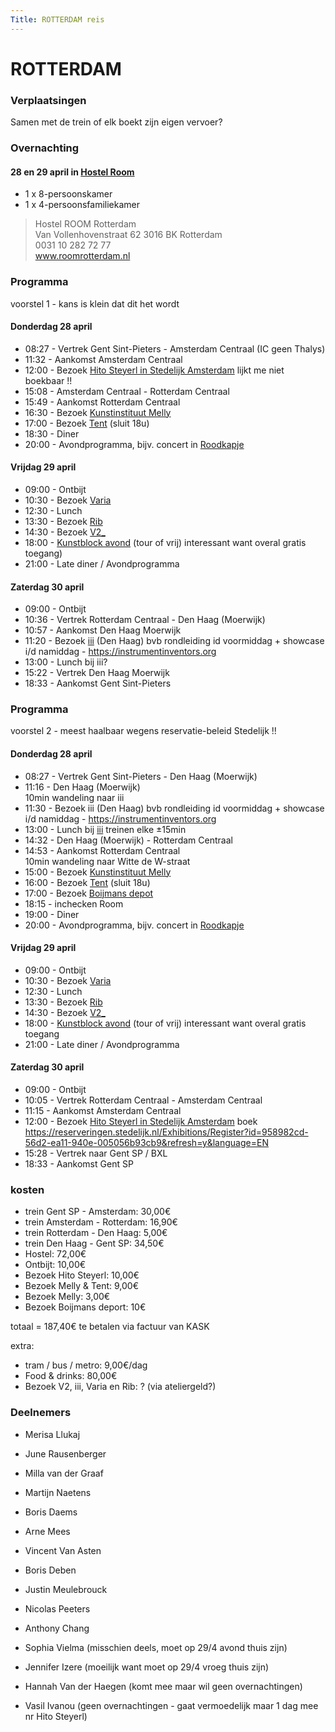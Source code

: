 ```yaml
---
Title: ROTTERDAM reis
---
```

# ROTTERDAM

### Verplaatsingen
Samen met de trein of elk boekt zijn eigen vervoer?


### Overnachting
#### 28 en 29 april in [Hostel Room](https://www.roomrotterdam.nl/)
* 1 x 8-persoonskamer
* 1 x 4-persoonsfamiliekamer

> Hostel ROOM Rotterdam    
  Van Vollenhovenstraat 62 3016 BK Rotterdam    
  0031 10 282 72 77    
  www.roomrotterdam.nl

### Programma
voorstel 1 - kans is klein dat dit het wordt
#### Donderdag 28 april
* 08:27 - Vertrek Gent Sint-Pieters - Amsterdam Centraal (IC geen Thalys)
* 11:32 - Aankomst Amsterdam Centraal
* 12:00 - Bezoek [Hito Steyerl in Stedelijk Amsterdam](https://www.stedelijk.nl/nl/tentoonstellingen/hito-steyerl)
lijkt me niet boekbaar !!
* 15:08 - Amsterdam Centraal - Rotterdam Centraal
* 15:49 - Aankomst Rotterdam Centraal
* 16:30 - Bezoek [Kunstinstituut Melly](https://www.kunstinstituutmelly.nl/)
* 17:00 - Bezoek [Tent](https://www.tentrotterdam.nl) (sluit 18u)
* 18:30 - Diner
* 20:00 - Avondprogramma, bijv. concert in [Roodkapje](https://roodkapje.org/)
#### Vrijdag 29 april
* 09:00 - Ontbijt
* 10:30 - Bezoek [Varia](https://varia.zone/)
* 12:30 - Lunch
* 13:30 - Bezoek [Rib](https://www.ribrib.nl/)
* 14:30 - Bezoek [V2_](https://v2.nl/)
* 18:00 - [Kunstblock avond](https://kunstblock.nl/) (tour of vrij) interessant want overal gratis toegang)
* 21:00 - Late diner / Avondprogramma

#### Zaterdag 30 april
* 09:00 - Ontbijt
* 10:36 - Vertrek Rotterdam Centraal - Den Haag (Moerwijk)
* 10:57 - Aankomst Den Haag Moerwijk
* 11:20 - Bezoek [iii](https://instrumentinventors.org) (Den Haag) bvb rondleiding id voormiddag + showcase i/d namiddag - https://instrumentinventors.org
* 13:00 - Lunch bij iii?
* 15:22 - Vertrek Den Haag Moerwijk
* 18:33 - Aankomst Gent Sint-Pieters

### Programma
voorstel 2 - meest haalbaar wegens reservatie-beleid Stedelijk !!
#### Donderdag 28 april
* 08:27 - Vertrek Gent Sint-Pieters - Den Haag (Moerwijk)
* 11:16 - Den Haag (Moerwijk)    
10min wandeling naar iii
* 11:30 - Bezoek iii (Den Haag) bvb rondleiding id voormiddag + showcase i/d namiddag - https://instrumentinventors.org
* 13:00 - Lunch bij [iii](https://instrumentinventors.org)
treinen elke ±15min
* 14:32 - Den Haag (Moerwijk) - Rotterdam Centraal
* 14:53 - Aankomst Rotterdam Centraal    
10min wandeling naar Witte de W-straat
* 15:00 - Bezoek [Kunstinstituut Melly](https://www.kunstinstituutmelly.nl/)
* 16:00 - Bezoek [Tent](https://www.tentrotterdam.nl) (sluit 18u)
* 17:00 - Bezoek [Boijmans depot](https://www.boijmans.nl/)
* 18:15 - inchecken Room
* 19:00 - Diner
* 20:00 - Avondprogramma, bijv. concert in [Roodkapje](https://roodkapje.org/)

#### Vrijdag 29 april
* 09:00 - Ontbijt
* 10:30 - Bezoek [Varia](https://varia.zone/)
* 12:30 - Lunch
* 13:30 - Bezoek [Rib](https://www.ribrib.nl/)
* 14:30 - Bezoek [V2_](https://v2.nl/)
* 18:00 - [Kunstblock avond](https://kunstblock.nl/) (tour of vrij) interessant want overal gratis toegang
* 21:00 - Late diner / Avondprogramma

#### Zaterdag 30 april
* 09:00 - Ontbijt
* 10:05 - Vertrek Rotterdam Centraal - Amsterdam Centraal
* 11:15 - Aankomst Amsterdam Centraal
* 12:00 - Bezoek [Hito Steyerl in Stedelijk Amsterdam](https://www.stedelijk.nl/nl/tentoonstellingen/hito-steyerl)
boek https://reserveringen.stedelijk.nl/Exhibitions/Register?id=958982cd-56d2-ea11-940e-005056b93cb9&refresh=y&language=EN
* 15:28 - Vertrek naar Gent SP / BXL
* 18:33 - Aankomst Gent SP

### kosten
* trein Gent SP - Amsterdam: 30,00€
* trein Amsterdam - Rotterdam: 16,90€
* trein Rotterdam - Den Haag: 5,00€
* trein Den Haag - Gent SP: 34,50€
* Hostel: 72,00€
* Ontbijt: 10,00€
* Bezoek Hito Steyerl: 10,00€
* Bezoek Melly & Tent: 9,00€
* Bezoek Melly: 3,00€
* Bezoek Boijmans deport: 10€

totaal = 187,40€
te betalen via factuur van KASK

extra:
* tram / bus / metro: 9,00€/dag
* Food & drinks: 80,00€
* Bezoek V2, iii, Varia en Rib: ? (via ateliergeld?)


### Deelnemers

* Merisa Llukaj
* June Rausenberger
* Milla van der Graaf


* Martijn Naetens
* Boris Daems
* Arne Mees
* Vincent Van Asten
* Boris Deben
* Justin Meulebrouck
* Nicolas Peeters
* Anthony Chang

* Sophia Vielma (misschien deels, moet op 29/4 avond thuis zijn)
* Jennifer Izere (moeilijk want moet op 29/4 vroeg thuis zijn)
* Hannah Van der Haegen (komt mee maar wil geen overnachtingen)
* Vasil Ivanou (geen overnachtingen - gaat vermoedelijk maar 1 dag mee nr Hito Steyerl)
